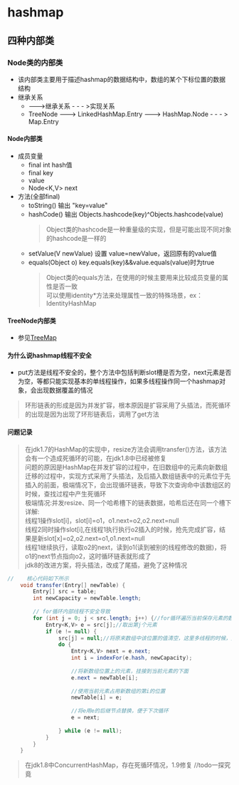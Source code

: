 # hashmap
## 四种内部类
### Node类的内部类
* 该内部类主要用于描述hashmap的数据结构中，数组的某个下标位置的数据结构
* 继承关系
    * --->继承关系    - - - >实现关系
    * TreeNode ---> LinkedHashMap.Entry ---> HashMap.Node - - - > Map.Entry
#### Node内部类
* 成员变量
    * final int hash值
    * final key
    * value
    * Node<K,V> next
* 方法(全部final)
    * toString() 输出 "key=value"
    * hashCode() 输出 Objects.hashcode(key)^Objects.hashcode(value)
        > Object类的hashcode是一种重量级的实现，但是可能出现不同对象的hashcode是一样的
    * setValue(V newValue) 设置 value=newValue，返回原有的value值
    * equals(Object o) key.equals(key)&&value.equals(value)时为true
        > Object类的equals方法，在使用的时候主要用来比较成员变量的属性是否一致  
        可以使用identity*方法来处理属性一致的特殊场景，ex：IdentityHashMap
#### TreeNode内部类
* 参见[TreeMap](https://github.com/wingSF/mix/blob/master/studyNote/src/main/resources/treemap.md)


#### 为什么说hashmap线程不安全
* put方法是线程不安全的，整个方法中包括判断slot槽是否为空，next元素是否为空，等都只能实现基本的单线程操作，如果多线程操作同一个hashmap对象，会出现数据覆盖的情况
> 环形链表的形成是因为并发扩容，根本原因是扩容采用了头插法，而死循环的出现是因为出现了环形链表后，调用了get方法


#### 问题记录
> 在jdk1.7的HashMap的实现中，resize方法会调用transfer()方法，该方法会有一个造成死循环的可能，在jdk1.8中已经被修复  
问题的原因是HashMap在并发扩容的过程中，在旧数组中的元素向新数组迁移的过程中，实现方式采用了头插法，及后插入数组链表中的元素位于先插入的前面，极端情况下，会出现循环链表，导致下次查询命中该数组区的时候，查找过程中产生死循环  
极端情况:并发resize、同一个哈希槽下的链表数据，哈希后还在同一个槽下  
详解:  
线程1操作slot[i]，slot[i]=o1，o1.next=o2,o2.next=null  
线程2同时操作slot[i],在线程1执行执行o2插入的时候，抢先完成扩容，结果是新slot[x]=o2,o2.next=o1,o1.next=null  
线程1继续执行，读取o2的next，读到o1(读到被别的线程修改的数据)，将o1的next节点指向o2，这时循环链表就形成了  
jdk8的改进方案，将头插法，改成了尾插，避免了这种情况

```java
//    核心代码如下所示
    void transfer(Entry[] newTable) {
        Entry[] src = table;
        int newCapacity = newTable.length;
        
        // for循环内部线程不安全导致
        for (int j = 0; j < src.length; j++) {//for循环遍历当前保存元素的数组    
            Entry<K,V> e = src[j];//取出第j个元素
            if (e != null) {
                src[j] = null;//将原来数组中该位置的值清空，这里多线程的时候，是保证不了的
                do {
                    Entry<K,V> next = e.next;
                    int i = indexFor(e.hash, newCapacity);
                    
                    //将新数组位置上的元素，挂接到当前元素的下面
                    e.next = newTable[i];
                    
                    //使用当前元素占用新数组的第i的位置
                    newTable[i] = e;
                    
                    //将e用e的后继节点替换，便于下次循环
                    e = next;
                    
                } while (e != null);
            }
        }
    }
```

> 在jdk1.8中ConcurrentHashMap，存在死循环情况，1.9修复
//todo一探究竟





